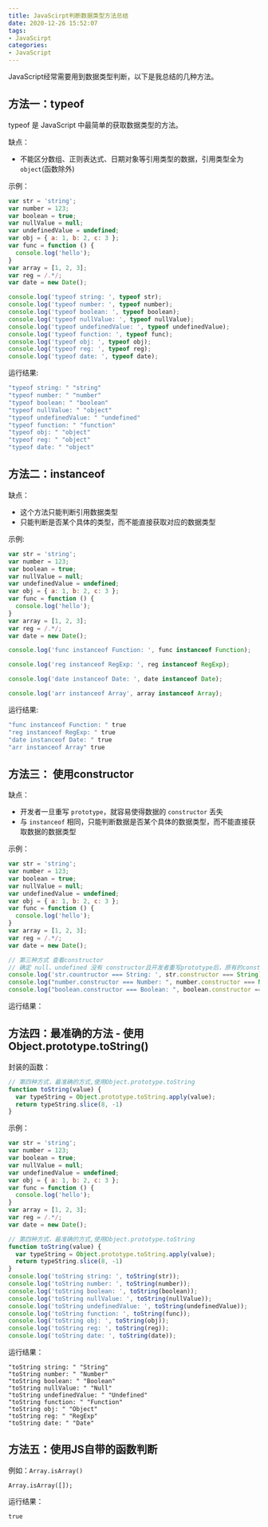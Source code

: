 ```yaml
---
title: JavaScirpt判断数据类型方法总结
date: 2020-12-26 15:52:07
tags:
- JavaScirpt
categories:
- JavaScript
---
```


JavaScript经常需要用到数据类型判断，以下是我总结的几种方法。

<!-- more --->

## 方法一：typeof
typeof 是 JavaScript 中最简单的获取数据类型的方法。

缺点：
- 不能区分数组、正则表达式、日期对象等引用类型的数据，引用类型全为 `object`(函数除外)

示例：
```JavaScript
var str = 'string';
var number = 123;
var boolean = true;
var nullValue = null;
var undefinedValue = undefined;
var obj = { a: 1, b: 2, c: 3 };
var func = function () {
  console.log('hello');
}
var array = [1, 2, 3];
var reg = /.*/;
var date = new Date();

console.log('typeof string: ', typeof str);
console.log('typeof number: ', typeof number);
console.log('typeof boolean: ', typeof boolean);
console.log('typeof nullValue: ', typeof nullValue);
console.log('typeof undefinedValue: ', typeof undefinedValue);
console.log('typeof function: ', typeof func);
console.log('typeof obj: ', typeof obj);
console.log('typeof reg: ', typeof reg);
console.log('typeof date: ', typeof date);
```
运行结果:
```sh
"typeof string: " "string"
"typeof number: " "number"
"typeof boolean: " "boolean"
"typeof nullValue: " "object"
"typeof undefinedValue: " "undefined"
"typeof function: " "function"
"typeof obj: " "object"
"typeof reg: " "object"
"typeof date: " "object"
```

## 方法二：instanceof
缺点：
- 这个方法只能判断引用数据类型
- 只能判断是否某个具体的类型，而不能直接获取对应的数据类型

示例:
```JavaScript
var str = 'string';
var number = 123;
var boolean = true;
var nullValue = null;
var undefinedValue = undefined;
var obj = { a: 1, b: 2, c: 3 };
var func = function () {
  console.log('hello');
}
var array = [1, 2, 3];
var reg = /.*/;
var date = new Date();

console.log('func instanceof Function: ', func instanceof Function);

console.log('reg instanceof RegExp: ', reg instanceof RegExp);

console.log('date instanceof Date: ', date instanceof Date);

console.log('arr instanceof Array', array instanceof Array);
```
运行结果:
```sh
"func instanceof Function: " true
"reg instanceof RegExp: " true
"date instanceof Date: " true
"arr instanceof Array" true
```

## 方法三： 使用constructor
缺点：
- 开发者一旦重写 `prototype`，就容易使得数据的 `constructor` 丢失
- 与 `instanceof` 相同，只能判断数据是否某个具体的数据类型，而不能直接获取数据的数据类型

示例：
```JavaScript
var str = 'string';
var number = 123;
var boolean = true;
var nullValue = null;
var undefinedValue = undefined;
var obj = { a: 1, b: 2, c: 3 };
var func = function () {
  console.log('hello');
}
var array = [1, 2, 3];
var reg = /.*/;
var date = new Date();

// 第三种方式 查看constructor
// 确定 null、undefined 没有 constructor且开发者重写prototype后，原有的constructor可能会丢失
console.log('str.countructor === String: ', str.constructor === String);
console.log("number.constructor === Number: ", number.constructor === Number)
console.log("boolean.constructor === Boolean: ", boolean.constructor === Boolean);
```
运行结果：


## 方法四：最准确的方法 - 使用 Object.prototype.toString()
封装的函数：
```JavaScript
// 第四种方式，最准确的方式,使用Object.prototype.toString
function toString(value) {
  var typeString = Object.prototype.toString.apply(value);
  return typeString.slice(8, -1)
}
```

示例：
```JavaScript
var str = 'string';
var number = 123;
var boolean = true;
var nullValue = null;
var undefinedValue = undefined;
var obj = { a: 1, b: 2, c: 3 };
var func = function () {
  console.log('hello');
}
var array = [1, 2, 3];
var reg = /.*/;
var date = new Date();

// 第四种方式，最准确的方式,使用Object.prototype.toString
function toString(value) {
  var typeString = Object.prototype.toString.apply(value);
  return typeString.slice(8, -1)
}
console.log('toString string: ', toString(str));
console.log('toString number: ', toString(number));
console.log('toString boolean: ', toString(boolean));
console.log('toString nullValue: ', toString(nullValue));
console.log('toString undefinedValue: ', toString(undefinedValue));
console.log('toString function: ', toString(func));
console.log('toString obj: ', toString(obj));
console.log('toString reg: ', toString(reg));
console.log('toString date: ', toString(date));
```
运行结果：
```
"toString string: " "String"
"toString number: " "Number"
"toString boolean: " "Boolean"
"toString nullValue: " "Null"
"toString undefinedValue: " "Undefined"
"toString function: " "Function"
"toString obj: " "Object"
"toString reg: " "RegExp"
"toString date: " "Date"
```

## 方法五：使用JS自带的函数判断
例如：`Array.isArray()`
```
Array.isArray([]);
```
运行结果：
```
true
```